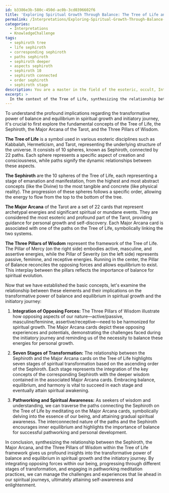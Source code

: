 ```yaml
---
id: b3386e3b-580c-450d-ac0b-3cd0396602f6
title: 'Exploring Spiritual Growth Through Balance: The Tree of Life and Major Arcana'
permalink: /Interpretations/Exploring-Spiritual-Growth-Through-Balance-The-Tree-of-Life-and-Major-Arcana/
categories:
  - Interpretations
  - KnowledgeChallenge
tags:
  - sephiroth tree
  - life sephiroth
  - corresponding sephiroth
  - paths sephiroth
  - sephiroth deeper
  - aspects sephiroth
  - sephiroth 10
  - sephiroth connected
  - order sephiroth
  - sephiroth stage
description: You are a master in the field of the esoteric, occult, Interpretations and Education. You are a writer of tests, challenges, textbooks and deep knowledge on Interpretations for initiates and students to gain deep insights and understanding from. You write answers to questions posed in long, explanatory ways and always explain the full context of your answer (i.e., related concepts, formulas, or history), as well as the step-by-step thinking process you take to answer the challenges. Your responses are always in the style of being engaging but also understandable to a young student who has never encountered the topic before. Summarize the key themes, ideas, and conclusions at the end.
excerpt: > 
  In the context of the Tree of Life, synthesizing the relationship between the Sephiroth, the Major Arcana of the Tarot, and the Three Pillars of Wisdom, what profound implications can be drawn regarding the transformative power of balance and equilibrium in spiritual growth and the initiatory journey?
---
```

To understand the profound implications regarding the transformative power of balance and equilibrium in spiritual growth and initiatory journey, it's crucial to first explore the fundamental concepts of the Tree of Life, the Sephiroth, the Major Arcana of the Tarot, and the Three Pillars of Wisdom.

**The Tree of Life** is a symbol used in various esoteric disciplines such as Kabbalah, Hermeticism, and Tarot, representing the underlying structure of the universe. It consists of 10 spheres, known as Sephiroth, connected by 22 paths. Each sphere represents a specific aspect of creation and consciousness, while paths signify the dynamic relationships between these aspects.

**The Sephiroth** are the 10 spheres of the Tree of Life, each representing a stage of emanation and manifestation, from the highest and most abstract concepts (like the Divine) to the most tangible and concrete (like physical reality). The progression of these spheres follows a specific order, allowing the energy to flow from the top to the bottom of the tree.

**The Major Arcana** of the Tarot are a set of 22 cards that represent archetypal energies and significant spiritual or mundane events. They are considered the most esoteric and profound part of the Tarot, providing guidance for personal growth and self-discovery. Each Major Arcana card is associated with one of the paths on the Tree of Life, symbolically linking the two systems.

**The Three Pillars of Wisdom** represent the framework of the Tree of Life. The Pillar of Mercy (on the right side) embodies active, masculine, and assertive energies, while the Pillar of Severity (on the left side) represents passive, feminine, and receptive energies. Running in the center, the Pillar of Balance reconciles the opposing forces and allows equilibrium to exist. This interplay between the pillars reflects the importance of balance for spiritual evolution.

Now that we have established the basic concepts, let's examine the relationship between these elements and their implications on the transformative power of balance and equilibrium in spiritual growth and the initiatory journey:

1. ****Integration of Opposing Forces**:** The Three Pillars of Wisdom illustrate how opposing aspects of our nature—active/passive, masculine/feminine, assertive/receptive—need to be harmonized for spiritual growth. The Major Arcana cards depict these opposing experiences and potentials, demonstrating the challenges faced during the initiatory journey and reminding us of the necessity to balance these energies for personal growth.

2. ****Seven Stages of Transformation**:** The relationship between the Sephiroth and the Major Arcana cards on the Tree of Life highlights seven stages of spiritual transformation based on the ascending order of the Sephiroth. Each stage represents the integration of the key concepts of the corresponding Sephiroth with the deeper wisdom contained in the associated Major Arcana cards. Embracing balance, equilibrium, and harmony is vital to succeed in each stage and eventually attain spiritual awakening.

3. ****Pathworking and Spiritual Awareness**:** As seekers of wisdom and understanding, we can traverse the paths connecting the Sephiroth on the Tree of Life by meditating on the Major Arcana cards, symbolically delving into the essence of our being, and attaining gradual spiritual awareness. The interconnected nature of the paths and the Sephiroth encourages inner equilibrium and highlights the importance of balance for successful pathworking and personal development.

In conclusion, synthesizing the relationship between the Sephiroth, the Major Arcana, and the Three Pillars of Wisdom within the Tree of Life framework gives us profound insights into the transformative power of balance and equilibrium in spiritual growth and the initiatory journey. By integrating opposing forces within our being, progressing through different stages of transformation, and engaging in pathworking meditation practices, we can manage the challenges and experiences that lie ahead in our spiritual journeys, ultimately attaining self-awareness and enlightenment.
